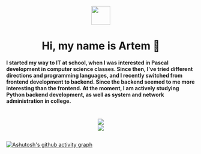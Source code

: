 <p align="center">
  <img src="https://user-images.githubusercontent.com/74038190/226127923-0e8b7792-7b3c-462b-951b-63c96ba1a5af.gif" width="50" height="50"/>
</p>
<h1 align="center">Hi, my name is Artem 👋</h1>

**I started my way to IT at school, when I was interested in Pascal development in computer science classes. Since then, I've tried different directions and programming languages, and I recently switched from frontend development to backend. Since the backend seemed to me more interesting than the frontend.
At the moment, I am actively studying Python backend development, as well as system and network administration in college.**

<h1 align="center">
  
  ![](https://nirzak-streak-stats.vercel.app/?user=TerminalExplore&theme=github_dark&hide_border=true)<br/>
  ![](https://github-readme-stats.vercel.app/api/top-langs/?username=TerminalExplore&theme=github_dark&hide_border=true&include_all_commits=false&count_private=true&layout=compact)
</h1>

[![Ashutosh's github activity graph](https://github-readme-activity-graph.vercel.app/graph?username=TerminalExplore&theme=github-compact)](https://github.com/ashutosh00710/github-readme-activity-graph)
